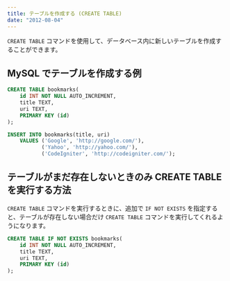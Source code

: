 ```yaml
---
title: テーブルを作成する (CREATE TABLE)
date: "2012-08-04"
---
```


`CREATE TABLE` コマンドを使用して、データベース内に新しいテーブルを作成することができます。

MySQL でテーブルを作成する例
----

~~~ sql
CREATE TABLE bookmarks(
    id INT NOT NULL AUTO_INCREMENT,
    title TEXT,
    uri TEXT,
    PRIMARY KEY (id)
);

INSERT INTO bookmarks(title, uri)
    VALUES ('Google', 'http://google.com/'),
           ('Yahoo', 'http://yahoo.com/'),
           ('CodeIgniter', 'http://codeigniter.com/');
~~~


テーブルがまだ存在しないときのみ CREATE TABLE を実行する方法
----

`CREATE TABLE` コマンドを実行するときに、追加で `IF NOT EXISTS` を指定すると、テーブルが存在しない場合だけ `CREATE TABLE` コマンドを実行してくれるようになります。

~~~ sql
CREATE TABLE IF NOT EXISTS bookmarks(
    id INT NOT NULL AUTO_INCREMENT,
    title TEXT,
    uri TEXT,
    PRIMARY KEY (id)
);
~~~

